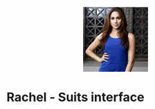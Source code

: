 <div align="center">
  <img height="150"  src="../../asset/media/rachel.jpg"  />
</div>

# Rachel - Suits interface